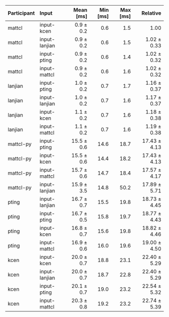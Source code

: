 | Participant | Input | Mean [ms] | Min [ms] | Max [ms] | Relative |
|:---|:---|---:|---:|---:|---:|
| mattcl | input-kcen | 0.9 ± 0.2 | 0.6 | 1.5 | 1.00 |
| mattcl | input-lanjian | 0.9 ± 0.2 | 0.6 | 1.5 | 1.02 ± 0.33 |
| mattcl | input-pting | 0.9 ± 0.2 | 0.6 | 1.4 | 1.02 ± 0.32 |
| mattcl | input-mattcl | 0.9 ± 0.2 | 0.6 | 1.6 | 1.02 ± 0.32 |
| lanjian | input-pting | 1.0 ± 0.2 | 0.7 | 1.7 | 1.16 ± 0.37 |
| lanjian | input-lanjian | 1.0 ± 0.2 | 0.7 | 1.6 | 1.17 ± 0.37 |
| lanjian | input-kcen | 1.1 ± 0.2 | 0.7 | 1.6 | 1.18 ± 0.38 |
| lanjian | input-mattcl | 1.1 ± 0.2 | 0.7 | 1.6 | 1.19 ± 0.38 |
| mattcl-py | input-pting | 15.5 ± 0.6 | 14.6 | 18.7 | 17.43 ± 4.13 |
| mattcl-py | input-kcen | 15.5 ± 0.6 | 14.4 | 18.2 | 17.43 ± 4.13 |
| mattcl-py | input-mattcl | 15.7 ± 0.6 | 14.7 | 18.4 | 17.57 ± 4.17 |
| mattcl-py | input-lanjian | 15.9 ± 3.5 | 14.8 | 50.2 | 17.89 ± 5.71 |
| pting | input-lanjian | 16.7 ± 0.7 | 15.5 | 19.8 | 18.73 ± 4.45 |
| pting | input-pting | 16.7 ± 0.5 | 15.8 | 19.7 | 18.77 ± 4.43 |
| pting | input-kcen | 16.8 ± 0.7 | 15.6 | 19.8 | 18.82 ± 4.46 |
| pting | input-mattcl | 16.9 ± 0.6 | 16.0 | 19.6 | 19.00 ± 4.50 |
| kcen | input-kcen | 20.0 ± 0.7 | 18.8 | 23.1 | 22.40 ± 5.29 |
| kcen | input-lanjian | 20.0 ± 0.7 | 18.7 | 22.8 | 22.40 ± 5.29 |
| kcen | input-pting | 20.1 ± 0.7 | 19.0 | 23.2 | 22.54 ± 5.32 |
| kcen | input-mattcl | 20.3 ± 0.8 | 19.2 | 23.2 | 22.74 ± 5.39 |
